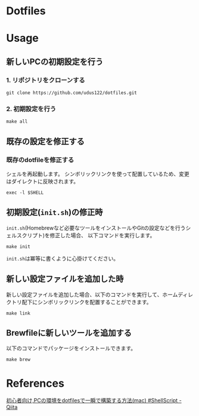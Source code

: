 # Dotfiles

# Usage

## 新しいPCの初期設定を行う

### 1. リポジトリをクローンする

```shell
git clone https://github.com/udus122/dotfiles.git
```

### 2. 初期設定を行う

```shell
make all
```

## 既存の設定を修正する

### 既存のdotfileを修正する

シェルを再起動します。
シンボリックリンクを使って配置しているため、変更はダイレクトに反映されます。

```shell
exec -l $SHELL
```

## 初期設定(`init.sh`)の修正時

`init.sh`(Homebrewなど必要なツールをインストールやGitの設定などを行うシェルスクリプト)を修正した場合、
以下コマンドを実行します。

```
make init
```

`init.sh`は冪等に書くように心掛けてください。

## 新しい設定ファイルを追加した時

新しい設定ファイルを追加した場合、以下のコマンドを実行して、ホームディレクトリ配下にシンボリックリンクを配置することができます。

```shell
make link
```

## Brewfileに新しいツールを追加する

以下のコマンドでパッケージをインストールできます。

```shell
make brew
```

# References

[初心者向け,PCの環境をdotfilesで一瞬で構築する方法(mac) #ShellScript - Qiita](https://qiita.com/kez/items/e349a8d025acbcdc3a86)
